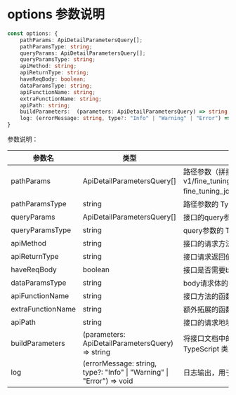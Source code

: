 <!--
 * @FilePath: /autoAPIGenDoc/docs/api/index.md
 * @Description: 
-->
# options 参数说明

```ts
const options: {
    pathParams: ApiDetailParametersQuery[];
    pathParamsType: string;
    queryParams: ApiDetailParametersQuery[];
    queryParamsType: string;
    apiMethod: string;
    apiReturnType: string;
    haveReqBody: boolean;
    dataParamsType: string;
    apiFunctionName: string;
    extraFunctionName: string;
    apiPath: string;
    buildParameters:  (parameters: ApiDetailParametersQuery) => string;
    log: (errorMessage: string, type?: "Info" | "Warning" | "Error") => void;
}
```

参数说明：

参数名 | 类型 | 说明
--- | --- | ---
pathParams  | ApiDetailParametersQuery[] | 路径参数（拼接在url上的参数，eg：v1/fine_tuning/jobs/{fine_tuning_job_id} fine_tuning_job_id是一个路径参数）
pathParamsType | string | 路径参数的 TypeScript 类型名
queryParams | ApiDetailParametersQuery[] | 接口的query参数
queryParamsType | string | query参数的 TypeScript 类型名
apiMethod | string | 接口的请求方法(get/post等)
apiReturnType | string | 接口请求返回值的 TypeScript 类型名
haveReqBody | boolean | 接口是否需要body请求体
dataParamsType | string | body请求体的 TypeScript 类型名
apiFunctionName | string | 接口方法的函数名
extraFunctionName | string | 额外拓展的函数名
apiPath | string | 接口的请求地址
buildParameters |  (parameters: ApiDetailParametersQuery) => string | 将接口文档中的参数信息转换为 TypeScript 类型
log | (errorMessage: string, type?: "Info" \| "Warning" \| "Error") => void | 日志输出，用于在编辑器中输出日志信息
